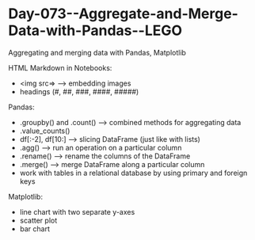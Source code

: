 # Day-073--Aggregate-and-Merge-Data-with-Pandas--LEGO
Aggregating and merging data with Pandas, Matplotlib

HTML Markdown in Notebooks:
- <img src=>    -->     embedding images 
- headings (#, ##, ###, ####, #####)

Pandas:
- .groupby() and .count()   -->     combined methods for aggregating data
- .value_counts()
- df[:-2], df[10:]  -->     slicing DataFrame (just like with lists)
- .agg()    -->    run an operation on a particular column
- .rename()    -->    rename the columns of the DataFrame
- .merge()    -->    merge DataFrame along a particular column
- work with tables in a relational database by using primary and foreign keys

Matplotlib:
- line chart with two separate y-axes
- scatter plot
- bar chart
